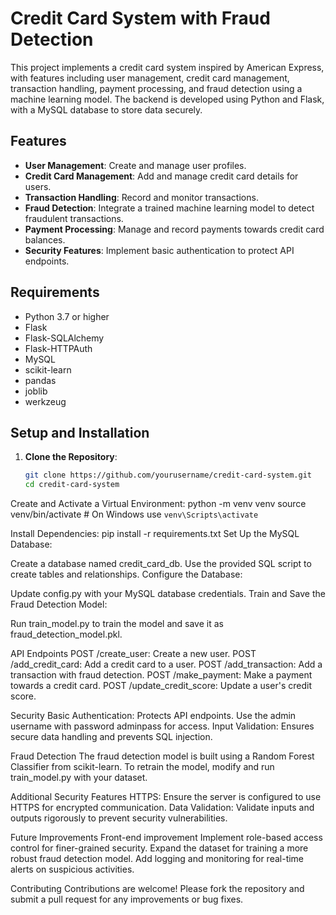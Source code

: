 # Credit Card System with Fraud Detection

This project implements a credit card system inspired by American Express, with features including user management, credit card management, transaction handling, payment processing, and fraud detection using a machine learning model. The backend is developed using Python and Flask, with a MySQL database to store data securely.

## Features

- **User Management**: Create and manage user profiles.
- **Credit Card Management**: Add and manage credit card details for users.
- **Transaction Handling**: Record and monitor transactions.
- **Fraud Detection**: Integrate a trained machine learning model to detect fraudulent transactions.
- **Payment Processing**: Manage and record payments towards credit card balances.
- **Security Features**: Implement basic authentication to protect API endpoints.

## Requirements

- Python 3.7 or higher
- Flask
- Flask-SQLAlchemy
- Flask-HTTPAuth
- MySQL
- scikit-learn
- pandas
- joblib
- werkzeug

## Setup and Installation

1. **Clone the Repository**:
   ```sh
   git clone https://github.com/yourusername/credit-card-system.git
   cd credit-card-system
   
Create and Activate a Virtual Environment:
python -m venv venv
source venv/bin/activate  # On Windows use `venv\Scripts\activate`

Install Dependencies:
pip install -r requirements.txt
Set Up the MySQL Database:

Create a database named credit_card_db.
Use the provided SQL script to create tables and relationships.
Configure the Database:

Update config.py with your MySQL database credentials.
Train and Save the Fraud Detection Model:

Run train_model.py to train the model and save it as fraud_detection_model.pkl.

API Endpoints
POST /create_user: Create a new user.
POST /add_credit_card: Add a credit card to a user.
POST /add_transaction: Add a transaction with fraud detection.
POST /make_payment: Make a payment towards a credit card.
POST /update_credit_score: Update a user's credit score.

Security
Basic Authentication: Protects API endpoints. Use the admin username with password adminpass for access.
Input Validation: Ensures secure data handling and prevents SQL injection.

Fraud Detection
The fraud detection model is built using a Random Forest Classifier from scikit-learn.
To retrain the model, modify and run train_model.py with your dataset.

Additional Security Features
HTTPS: Ensure the server is configured to use HTTPS for encrypted communication.
Data Validation: Validate inputs and outputs rigorously to prevent security vulnerabilities.

Future Improvements
Front-end improvement
Implement role-based access control for finer-grained security.
Expand the dataset for training a more robust fraud detection model.
Add logging and monitoring for real-time alerts on suspicious activities.

Contributing
Contributions are welcome! Please fork the repository and submit a pull request for any improvements or bug fixes.

